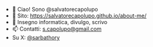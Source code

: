 - 👋 Ciao! Sono @salvatorecapolupo
- 👀 Sito: https://salvatorecapolupo.github.io/about-me/
- 🌱 Insegno informatica, divulgo, scrivo
- 📫 Contatti: s.capolupo@gmail.com
- Su X: [@sarbathory](https://twitter.com/sarbathory)
<!---
salvatorecapolupo/salvatorecapolupo is a ✨ special ✨ repository because its `README.md` (this file) appears on your GitHub profile.
You can click the Preview link to take a look at your changes.
--->
